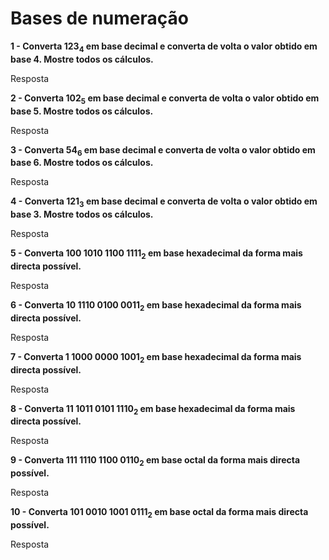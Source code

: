 # Bases de numeração

**1 - Converta 123<sub>4</sub> em base decimal e converta de volta o valor
obtido em base 4. Mostre todos os cálculos.**

Resposta

**2 - Converta 102<sub>5</sub> em base decimal e converta de volta o valor
obtido em base 5. Mostre todos os cálculos.**

Resposta

**3 - Converta 54<sub>6</sub> em base decimal e converta de volta o valor
obtido em base 6. Mostre todos os cálculos.**

Resposta

**4 - Converta 121<sub>3</sub> em base decimal e converta de volta o valor
obtido em base 3. Mostre todos os cálculos.**

Resposta

**5 - Converta 100 1010 1100 1111<sub>2</sub> em base hexadecimal da forma mais
directa possível.**

Resposta

**6 - Converta 10 1110 0100 0011<sub>2</sub> em base hexadecimal da forma mais
directa possível.**

Resposta

**7 - Converta 1 1000 0000 1001<sub>2</sub> em base hexadecimal da forma mais
directa possível.**

Resposta

**8 - Converta 11 1011 0101 1110<sub>2</sub> em base hexadecimal da forma mais
directa possível.**

Resposta

**9 - Converta 111 1110 1100 0110<sub>2</sub> em base octal da forma mais
directa possível.**

Resposta

**10 - Converta 101 0010 1001 0111<sub>2</sub> em base octal da forma mais
directa possível.**

Resposta
